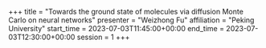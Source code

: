 +++
title = "Towards the ground state of molecules via diffusion Monte Carlo on neural networks"
presenter = "Weizhong Fu"
affiliation = "Peking University"
start_time = 2023-07-03T11:45:00+00:00
end_time = 2023-07-03T12:30:00+00:00
session = 1
+++


